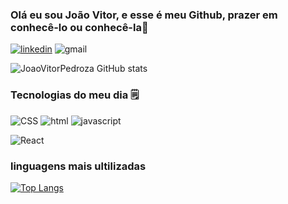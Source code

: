 ### Olá eu sou João Vitor, e esse é meu Github, prazer em conhecê-lo ou conhecê-la🎩



[![linkedin](https://img.shields.io/badge/LinkedIn-0077B5?style=for-the-badge&logo=linkedin&logoColor=white)](http://www.linkedin.com/in/joão-vitor-pedroza-)
![gmail](https://img.shields.io/badge/Gmail-D14836?style=for-the-badge&logo=gmail&logoColor=white(zippghh@gmail))



![JoaoVitorPedroza GitHub stats](https://github-readme-stats.vercel.app/api?username=mr-JoaoVitorPedroza&show_icons=true&theme=dracula)

### Tecnologias do meu dia 🗒️
![CSS](https://img.shields.io/badge/HTML-239120?style=for-the-badge&logo=html5&logoColor=white)
![html](https://img.shields.io/badge/HTML5-E34F26?style=for-the-badge&logo=html5&logoColor=white)
![javascript](https://img.shields.io/badge/JavaScript-F7DF1E?style=for-the-badge&logo=javascript&logoColor=black)



![React](https://img.shields.io/badge/React-20232A?style=for-the-badge&logo=react&logoColor=61DAFB)



### linguagens mais ultilizadas
[![Top Langs](https://github-readme-stats.vercel.app/api/top-langs/?username=mr-JoaoVitorPedroza)](https://github.com/anuraghazra/github-readme-stats)
